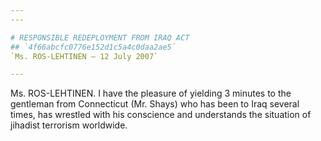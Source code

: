 ```yaml
---
---

# RESPONSIBLE REDEPLOYMENT FROM IRAQ ACT
## `4f66abcfc0776e152d1c5a4c0daa2ae5`
`Ms. ROS-LEHTINEN — 12 July 2007`

---
```



Ms. ROS-LEHTINEN. I have the pleasure of yielding 3 minutes to the 
gentleman from Connecticut (Mr. Shays) who has been to Iraq several 
times, has wrestled with his conscience and understands the situation 
of jihadist terrorism worldwide.